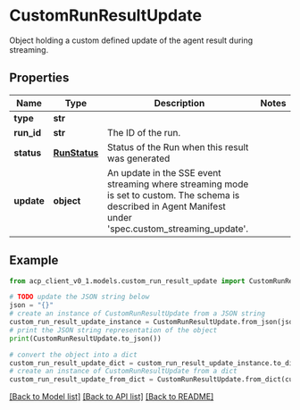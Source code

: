# CustomRunResultUpdate

Object holding a custom defined update of the agent result during streaming.

## Properties

Name | Type | Description | Notes
------------ | ------------- | ------------- | -------------
**type** | **str** |  | 
**run_id** | **str** | The ID of the run. | 
**status** | [**RunStatus**](RunStatus.md) | Status of the Run when this result was generated | 
**update** | **object** | An update in the SSE event streaming where streaming mode is set to custom. The schema is described in Agent Manifest under &#39;spec.custom_streaming_update&#39;. | 

## Example

```python
from acp_client_v0_1.models.custom_run_result_update import CustomRunResultUpdate

# TODO update the JSON string below
json = "{}"
# create an instance of CustomRunResultUpdate from a JSON string
custom_run_result_update_instance = CustomRunResultUpdate.from_json(json)
# print the JSON string representation of the object
print(CustomRunResultUpdate.to_json())

# convert the object into a dict
custom_run_result_update_dict = custom_run_result_update_instance.to_dict()
# create an instance of CustomRunResultUpdate from a dict
custom_run_result_update_from_dict = CustomRunResultUpdate.from_dict(custom_run_result_update_dict)
```
[[Back to Model list]](../README.md#documentation-for-models) [[Back to API list]](../README.md#documentation-for-api-endpoints) [[Back to README]](../README.md)


